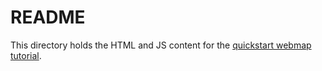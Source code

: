 # README

This directory holds the HTML and JS content for the [quickstart webmap tutorial](https://resource-watch.github.io/doc-api/tutorials.html#mapbox-webmap-quickstart).
